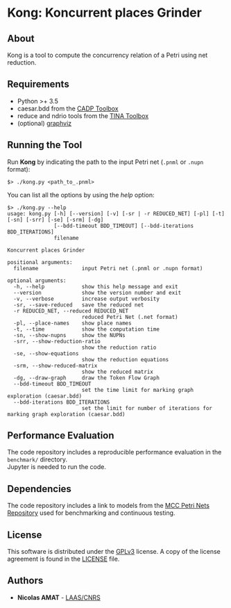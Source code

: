 # Kong: Koncurrent places Grinder

## About

Kong is a tool to compute the concurrency relation of a Petri using net reduction.

## Requirements

+ Python >+ 3.5
+ caesar.bdd from the [CADP Toolbox](https://cadp.inria.fr/)
+ reduce and ndrio tools from the [TINA Toolbox](http://projects.laas.fr/tina/)
+ (optional) [graphviz](https://pypi.org/project/graphviz/)

## Running the Tool

Run **Kong** by indicating the path to the input Petri net (`.pnml` or `.nupn` format):
```
$> ./kong.py <path_to_.pnml>
```

You can list all the options by using the *help* option:
```
$> ./kong.py --help
usage: kong.py [-h] [--version] [-v] [-sr | -r REDUCED_NET] [-pl] [-t] [-sn] [-srr] [-se] [-srm] [-dg]
               [--bdd-timeout BDD_TIMEOUT] [--bdd-iterations BDD_ITERATIONS]
               filename

Koncurrent places Grinder

positional arguments:
  filename              input Petri net (.pnml or .nupn format)

optional arguments:
  -h, --help            show this help message and exit
  --version             show the version number and exit
  -v, --verbose         increase output verbosity
  -sr, --save-reduced   save the reduced net
  -r REDUCED_NET, --reduced REDUCED_NET
                        reduced Petri Net (.net format)
  -pl, --place-names    show place names
  -t, --time            show the computation time
  -sn, --show-nupns     show the NUPNs
  -srr, --show-reduction-ratio
                        show the reduction ratio
  -se, --show-equations
                        show the reduction equations
  -srm, --show-reduced-matrix
                        show the reduced matrix
  -dg, --draw-graph     draw the Token Flow Graph
  --bdd-timeout BDD_TIMEOUT
                        set the time limit for marking graph exploration (caesar.bdd)
  --bdd-iterations BDD_ITERATIONS
                        set the limit for number of iterations for marking graph exploration (caesar.bdd)
```

## Performance Evaluation

The code repository includes a reproducible performance evaluation in the `benchmark/` directory.  
Jupyter is needed to run the code.

## Dependencies

The code repository includes a link to models from the [MCC Petri Nets
Repository](https://pnrepository.lip6.fr/) used for benchmarking and
continuous testing.

## License

This software is distributed under the
[GPLv3](https://www.gnu.org/licenses/gpl-3.0.en.html) license.
A copy of the license agreement is found in the [LICENSE](./LICENSE) file.

## Authors

+ **Nicolas AMAT** -  [LAAS/CNRS](https://www.laas.fr/)